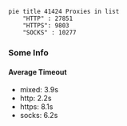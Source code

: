 
```mermaid
pie title 41424 Proxies in list
    "HTTP" : 27851
    "HTTPS": 9803
    "SOCKS" : 10277
```

### Some Info
#### Average Timeout

- mixed: 3.9s
- http: 2.2s
- https: 8.1s
- socks: 6.2s